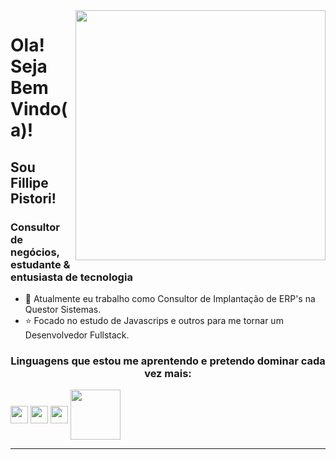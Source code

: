 <img align="right" width="400px" src="https://github.com/FillipePistori/FillipePistori/assets/158501870/3bf98d9b-4622-4efb-adf3-b032c46efca8">

# Ola! Seja Bem Vindo(a)!
## Sou Fillipe Pistori!

### Consultor de negócios, estudante & entusiasta de tecnologia

- 💼 Atualmente eu trabalho como Consultor de Implantação de ERP's na Questor Sistemas.
- ⭐ Focado no estudo de Javascrips e outros para me tornar um Desenvolvedor Fullstack.


### <p align="center" border="10px"> Linguagens que estou me aprentendo e pretendo dominar cada vez mais:

<img align="center" width="28px" src="https://github.com/FillipePistori/FillipePistori/assets/158501870/4b6516c0-9ae9-4645-bc56-1fa016e031c8">
<img align="center" width="28px" src="https://github.com/FillipePistori/FillipePistori/assets/158501870/dc26d530-2e24-4093-8b74-2f2187d99f2e">
<img align="center" width="28px" src="https://github.com/FillipePistori/FillipePistori/assets/158501870/efaf0eb8-a501-4e6c-95fe-cf867b6489d3">
<img align="center" width="80px" src="https://github.com/FillipePistori/FillipePistori/assets/158501870/b16902fb-376e-477f-9252-b0a0c6f5da53">

<p/>
<hr>